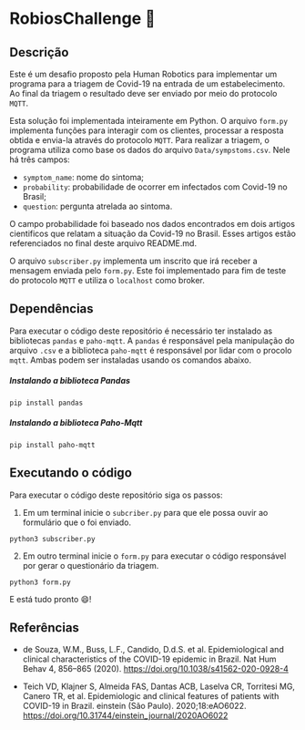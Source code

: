 # RobiosChallenge :robot:

## Descrição
Este é um desafio proposto pela Human Robotics para implementar um programa para a triagem de Covid-19 na entrada de um estabelecimento. Ao final da triagem o resultado deve ser enviado por meio do protocolo `MQTT`.

Esta solução foi implementada inteiramente em Python. O arquivo `form.py` implementa funções para interagir com os clientes, processar a resposta obtida e envia-la através do protocolo `MQTT`. Para realizar a triagem, o programa utiliza como base os dados do arquivo `Data/sympstoms.csv`. Nele há três campos: 

- `symptom_name`: nome do sintoma; 
- `probability`: probabilidade de ocorrer em infectados com Covid-19 no Brasil;
- `question`: pergunta atrelada ao sintoma. 

O campo probabilidade foi baseado nos dados encontrados em dois artigos cientificos que relatam a situação da Covid-19 no Brasil. Esses artigos estão referenciados no final deste arquivo README.md.

O arquivo `subscriber.py` implementa um inscrito que irá receber a mensagem enviada pelo `form.py`. Este foi implementado para fim de teste do protocolo `MQTT` e utiliza o `localhost` como broker.

## Dependências
Para executar o código deste repositório é necessário ter instalado as bibliotecas `pandas` e `paho-mqtt`. A `pandas` é responsável pela manipulação do arquivo `.csv` e a biblioteca `paho-mqtt` é responsável por lidar com o procolo `mqtt`. Ambas podem ser instaladas usando os comandos abaixo.

##### Instalando a biblioteca Pandas
```
pip install pandas
```


##### Instalando a biblioteca Paho-Mqtt

```
pip install paho-mqtt
```

## Executando o código

Para executar o código deste repositório siga os passos:

1. Em um terminal inicie o `subcriber.py` para que ele possa ouvir ao formulário que o foi enviado.
```
python3 subscriber.py
```
2. Em outro terminal inicie o `form.py` para executar o código responsável por gerar o questionário da triagem.
```
python3 form.py
```
E está tudo pronto :smile:!

## Referências

- de Souza, W.M., Buss, L.F., Candido, D.d.S. et al. Epidemiological and clinical characteristics of the COVID-19 epidemic in Brazil. Nat Hum Behav 4, 856–865 (2020). https://doi.org/10.1038/s41562-020-0928-4

- Teich VD, Klajner S, Almeida FAS, Dantas ACB, Laselva CR, Torritesi MG, Canero TR, et al. Epidemiologic and clinical features of patients with COVID-19 in Brazil. einstein (São Paulo). 2020;18:eAO6022. https://doi.org/10.31744/einstein_journal/2020AO6022
